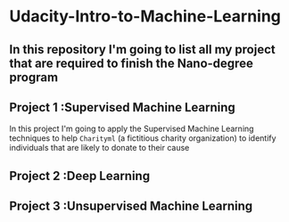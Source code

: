 # Udacity-Intro-to-Machine-Learning
In this repository I'm going to list all my project that are required to finish the Nano-degree program
----------------------------------

Project 1 :Supervised Machine Learning 
---------------------------------
In this project I'm going to apply the Supervised Machine Learning techniques to help `Charityml` (a fictitious charity organization) to identify individuals that are likely to donate to their cause 

Project 2 :Deep Learning 
--------------------------------

Project 3 :Unsupervised Machine Learning
-----------------------------------
